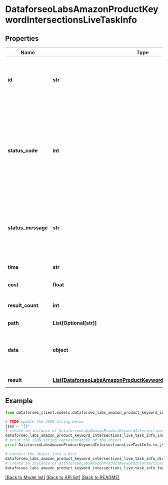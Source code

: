 # DataforseoLabsAmazonProductKeywordIntersectionsLiveTaskInfo


## Properties

Name | Type | Description | Notes
------------ | ------------- | ------------- | -------------
**id** | **str** | task identifier unique task identifier in our system in the UUID format | [optional] 
**status_code** | **int** | status code of the task generated by DataForSEO, can be within the following range: 10000-60000 you can find the full list of the response codes here | [optional] 
**status_message** | **str** | informational message of the task you can find the full list of general informational messages here | [optional] 
**time** | **str** | execution time, seconds | [optional] 
**cost** | **float** | total tasks cost, USD | [optional] 
**result_count** | **int** | number of elements in the result array | [optional] 
**path** | **List[Optional[str]]** | URL path | [optional] 
**data** | **object** | contains the same parameters that you specified in the POST request | [optional] 
**result** | [**List[DataforseoLabsAmazonProductKeywordIntersectionsLiveResultInfo]**](DataforseoLabsAmazonProductKeywordIntersectionsLiveResultInfo.md) | array of results | [optional] 

## Example

```python
from dataforseo_client.models.dataforseo_labs_amazon_product_keyword_intersections_live_task_info import DataforseoLabsAmazonProductKeywordIntersectionsLiveTaskInfo

# TODO update the JSON string below
json = "{}"
# create an instance of DataforseoLabsAmazonProductKeywordIntersectionsLiveTaskInfo from a JSON string
dataforseo_labs_amazon_product_keyword_intersections_live_task_info_instance = DataforseoLabsAmazonProductKeywordIntersectionsLiveTaskInfo.from_json(json)
# print the JSON string representation of the object
print DataforseoLabsAmazonProductKeywordIntersectionsLiveTaskInfo.to_json()

# convert the object into a dict
dataforseo_labs_amazon_product_keyword_intersections_live_task_info_dict = dataforseo_labs_amazon_product_keyword_intersections_live_task_info_instance.to_dict()
# create an instance of DataforseoLabsAmazonProductKeywordIntersectionsLiveTaskInfo from a dict
dataforseo_labs_amazon_product_keyword_intersections_live_task_info_form_dict = dataforseo_labs_amazon_product_keyword_intersections_live_task_info.from_dict(dataforseo_labs_amazon_product_keyword_intersections_live_task_info_dict)
```
[[Back to Model list]](../README.md#documentation-for-models) [[Back to API list]](../README.md#documentation-for-api-endpoints) [[Back to README]](../README.md)


